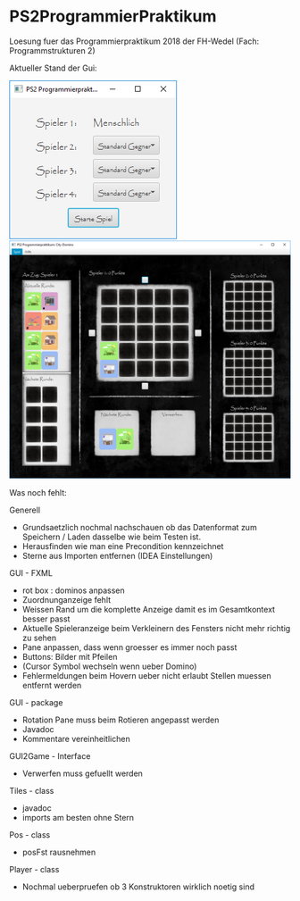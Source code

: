 # PS2ProgrammierPraktikum
Loesung fuer das Programmierpraktikum 2018 der FH-Wedel (Fach: Programmstrukturen 2)

Aktueller Stand der Gui:


![alt text](https://github.com/derMacon/PS2ProgrammierPraktikum/blob/master/otherDocs/GUIScreenshot/Intro240918.png)
![alt text](https://github.com/derMacon/PS2ProgrammierPraktikum/blob/master/otherDocs/GUIScreenshot/220918.png)


Was noch fehlt: 

Generell
- Grundsaetzlich nochmal nachschauen ob das Datenformat zum Speichern / Laden dasselbe wie beim Testen ist.
- Herausfinden wie man eine Precondition kennzeichnet
- Sterne aus Importen entfernen (IDEA Einstellungen)

GUI - FXML
- rot box : dominos anpassen
- Zuordnunganzeige fehlt
- Weissen Rand um die komplette Anzeige damit es im Gesamtkontext besser passt
- Aktuelle Spieleranzeige beim Verkleinern des Fensters nicht mehr richtig zu sehen
- Pane anpassen, dass wenn groesser es immer noch passt
- Buttons: Bilder mit Pfeilen
- (Cursor Symbol wechseln wenn ueber Domino)
- Fehlermeldungen beim Hovern ueber nicht erlaubt Stellen muessen entfernt werden

GUI - package
- Rotation Pane muss beim Rotieren angepasst werden
- Javadoc
- Kommentare vereinheitlichen

GUI2Game - Interface
- Verwerfen muss gefuellt werden

Tiles - class
- javadoc
- imports am besten ohne Stern

Pos - class
- posFst rausnehmen

Player - class 
- Nochmal ueberpruefen ob 3 Konstruktoren wirklich noetig sind
